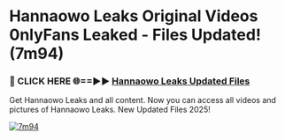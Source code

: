 # Hannaowo Leaks Original Videos 0nlyFans Leaked - Files Updated! (7m94)

<h3>🔴 CLICK HERE 🌐==►► <a href="https://tinyurl.com/2m67pmp6" rel="nofollow">Hannaowo Leaks Updated Files</a></h3>

Get Hannaowo Leaks and all content. Now you can access all videos and pictures of Hannaowo Leaks. New Updated Files 2025!

[![7m94](https://i.imgur.com/H4QAA4z.gif)](https://tinyurl.com/2m67pmp6)